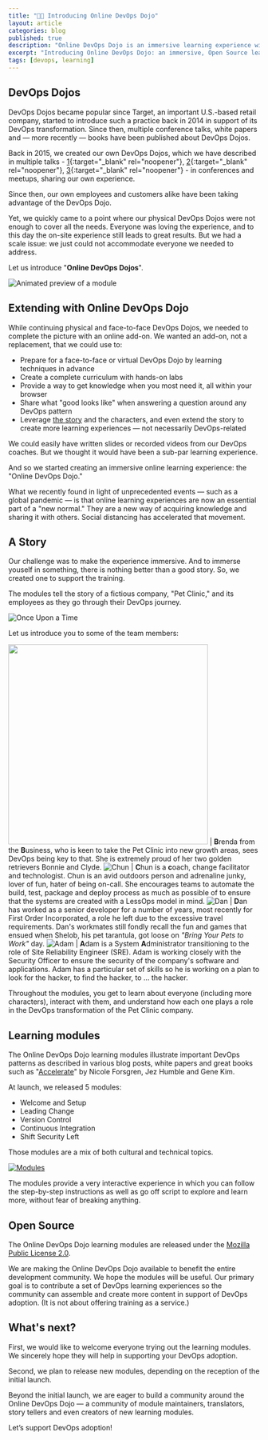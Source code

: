 ```yaml
---
title: "🐱‍👤 Introducing Online DevOps Dojo"
layout: article
categories: blog
published: true
description: "Online DevOps Dojo is an immersive learning experience with a fictious team and a set of hands-on labs running in the browser."
excerpt: "Introducing Online DevOps Dojo: an immersive, Open Source learning experience with a fictious team and a set of hands-on labs running in the browser."
tags: [devops, learning]
---
```


## DevOps Dojos

DevOps Dojos became popular since Target, an important U.S.-based retail company, started to introduce such a practice back in 2014 in support of its DevOps transformation.
Since then, multiple conference talks, white papers and — more recently — books have been published about DevOps Dojos.

Back in 2015, we created our own DevOps Dojos, which we have described in multiple talks - [1](https://www.youtube.com/watch?v=nhokY2UpBqI){:target="_blank" rel="noopener"}, [2](https://www.youtube.com/watch?v=75aZRf0_wSo){:target="_blank" rel="noopener"}, [3](https://www.youtube.com/watch?v=5ejcK1sTv6k){:target="_blank" rel="noopener"} - in conferences and meetups, sharing our own experience.

Since then, our own employees and customers alike have been taking advantage of the DevOps Dojo.

Yet, we quickly came to a point where our physical DevOps Dojos were not enough to cover all the needs. Everyone was loving the
experience, and to this day the on-site experience still leads to great results. But we had a scale issue: we just could not accommodate everyone we needed to address.


Let us introduce "**Online DevOps Dojos**".

![Animated preview of a module](../../images/devops-dojo-module.gif)

## Extending with Online DevOps Dojo

While continuing physical and face-to-face DevOps Dojos, we needed to complete the picture with an online add-on. We wanted an add-on, not a replacement, that we could use to:

* Prepare for a face-to-face or virtual DevOps Dojo by learning techniques in advance
* Create a complete curriculum with hands-on labs
* Provide a way to get knowledge when you most need it, all within your browser
* Share what "good looks like" when answering a question around any DevOps pattern
* Leverage [the story](#a-story) and the characters, and even extend the story to create more learning experiences — not necessarily DevOps-related

We could easily have written slides or recorded videos from our DevOps coaches. But we thought it would have been a sub-par learning experience.

And so we started creating an immersive online learning experience: the "Online DevOps Dojo."

What we recently found in light of unprecedented events — such as a global pandemic — is that online learning experiences are now an essential part of a "new normal." They are a new way of acquiring knowledge and sharing it with others. Social distancing has accelerated that movement.

## A Story

Our challenge was to make the experience immersive. And to immerse youself in something, there is nothing better than a good story. So, we created one to support the training.

The modules tell the story of a fictious company, "Pet Clinic," and its employees as they go through their DevOps journey.

![Once Upon a Time](../../images/onceuponatime.jpg)

Let us introduce you to some of the team members:

<img src="../../images/brenda.png" width="400"/> | **B**renda from the **B**usiness, who is keen to take the Pet Clinic into new growth areas, sees DevOps being key to that. She is extremely proud of her two golden retrievers Bonnie and Clyde.
![Chun](../../images/chun.png) | **C**hun is a **c**oach, change facilitator and technologist. Chun is an avid outdoors person and adrenaline junky, lover of fun, hater of being on-call. She encourages teams to automate the build, test, package and deploy process as much as possible of to ensure that the systems are created with a LessOps model in mind.
![Dan](../../images/dan.png) | **D**an has worked as a senior developer for a number of years, most recently for First Order Incorporated, a role he left due to the excessive travel requirements. Dan's workmates still fondly recall the fun and games that ensued when Shelob, his pet tarantula, got loose on *"Bring Your Pets to Work"* day.
![Adam](../../images/adam.png) | **A**dam is a System **A**dministrator transitioning to the role of Site Reliability Engineer (SRE). Adam is working closely with the Security Officer to ensure the security of the company's software and applications. Adam has a particular set of skills so he is working on a plan to look for the hacker, to find the hacker, to ... the hacker.


Throughout the modules, you get to learn about everyone (including more characters), interact with them, and understand how each one plays a role in the DevOps transformation of the Pet Clinic company.

## Learning modules

The Online DevOps Dojo learning modules illustrate important DevOps patterns as described in various blog posts, white papers and great books such as "[Accelerate](https://itrevolution.com/book/accelerate/)" by Nicole Forsgren, Jez Humble and Gene Kim.

At launch, we released 5 modules:

* Welcome and Setup
* Leading Change
* Version Control
* Continuous Integration
* Shift Security Left

Those modules are a mix of both cultural and technical topics.

[![Modules](../../images/modules.jpg)](../../modules)

The modules provide a very interactive experience in which you can follow the step-by-step instructions as well as go off script to explore and learn more, without fear of breaking anything.

## Open Source

The Online DevOps Dojo learning modules are released under the [Mozilla Public License 2.0](https://github.com/dxc-technology/online-devops-dojo/blob/master/LICENSE).

We are making the Online DevOps Dojo available to benefit the entire development community. We hope the modules will be useful. Our primary goal is to contribute a set of DevOps learning experiences so the community can assemble and create more content in support of DevOps adoption. (It is not about offering training as a service.)

## What's next?

First, we would like to welcome everyone trying out the learning modules. We sincerely hope they will help in supporting your DevOps adoption.

Second, we plan to release new modules, depending on the reception of the initial launch.

Beyond the initial launch, we are eager to build a community around the Online DevOps Dojo — a community of module maintainers, translators, story tellers and even creators of new learning modules.

Let’s support DevOps adoption!
